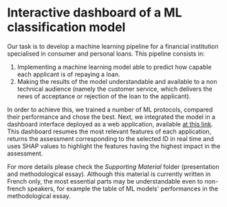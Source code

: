 # Interactive dashboard of a ML classification model 
Our task is to develop a machine learning pipeline for a financial institution specialised in consumer and personal loans. 
This pipeline consists in:
1) Implementing a machine learning model able to predict how capable each applicant is of repaying a loan. 
2) Making the results of the model understandable and available to a non technical audience (namely the customer service, which delivers the news of acceptance or rejection of the loan to the applicant). 

In order to achieve this, we trained a number of ML protocols, compared their performance and chose the best. Next, we integrated the model in a dashboard interface deployed as a web application, available [at this link](https://im612-p7-deploy-main-yo2f8r.streamlit.app/). This dashboard resumes the most relevant features of each application, returns the assessment corresponding to the selected ID in real time and uses SHAP values to highlight the features having the highest impact in the assessment. 

For more details please check the *Supporting Material* folder (presentation and methodological essay). Although this material is currently written in French only, the most essential parts may be understandable even to non-french speakers, for example the table of ML models' performances in the methodological essay.


<!---
Commento commento This project is partially inspired by and includes the Kaggle Competition [Home Credit Default Risk](https://www.kaggle.com/competitions/home-credit-default-risk/overview).
-->
